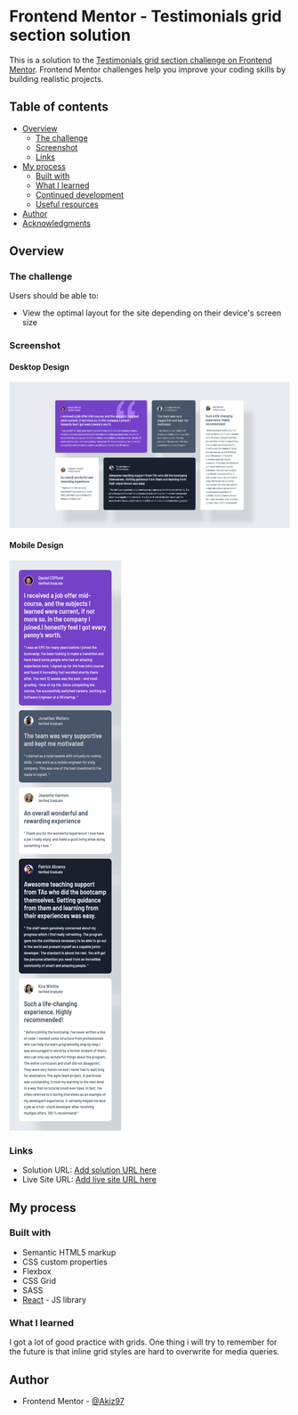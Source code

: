 # Frontend Mentor - Testimonials grid section solution

This is a solution to the [Testimonials grid section challenge on Frontend Mentor](https://www.frontendmentor.io/challenges/testimonials-grid-section-Nnw6J7Un7). Frontend Mentor challenges help you improve your coding skills by building realistic projects. 

## Table of contents

- [Overview](#overview)
  - [The challenge](#the-challenge)
  - [Screenshot](#screenshot)
  - [Links](#links)
- [My process](#my-process)
  - [Built with](#built-with)
  - [What I learned](#what-i-learned)
  - [Continued development](#continued-development)
  - [Useful resources](#useful-resources)
- [Author](#author)
- [Acknowledgments](#acknowledgments)


## Overview

### The challenge

Users should be able to:

- View the optimal layout for the site depending on their device's screen size

### Screenshot

#### Desktop Design

![](./design-previews/desktop-design.png)

#### Mobile Design

![](./design-previews/mobile-design.png)


### Links

- Solution URL: [Add solution URL here](https://github.com/Akiz-Ivanov/Testimonials-Grid-Section)
- Live Site URL: [Add live site URL here](https://akiz-ivanov.github.io/Testimonials-Grid-Section/)

## My process

### Built with

- Semantic HTML5 markup
- CSS custom properties
- Flexbox
- CSS Grid
- SASS
- [React](https://reactjs.org/) - JS library


### What I learned

I got a lot of good practice with grids. One thing i will try to remember for the future is that inline grid styles are hard to overwrite for media queries.


## Author

- Frontend Mentor - [@Akiz97](https://www.frontendmentor.io/profile/Akiz97)